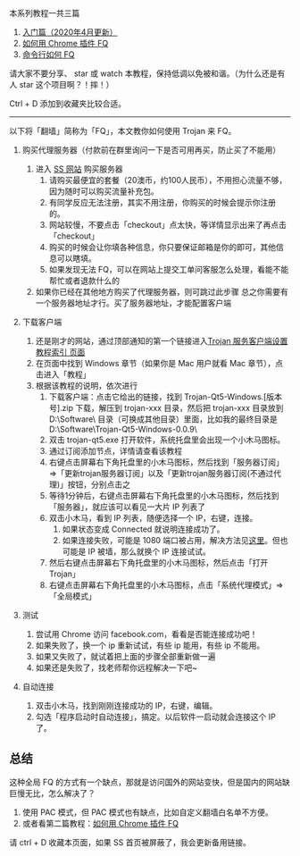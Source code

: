本系列教程一共三篇

1. [入门篇（2020年4月更新）](https://github.com/sun-shadow/Surf_the_Internet/blob/master/%E5%85%A5%E9%97%A8%E7%AF%87.md)
2. [如何用 Chrome 插件 FQ](https://github.com/sun-shadow/Surf_the_Internet/blob/master/%E6%8F%92%E4%BB%B6%E7%AF%87.md)
3. [命令行如何 FQ](https://github.com/sun-shadow/Surf_the_Internet/blob/master/%E5%91%BD%E4%BB%A4%E8%A1%8C%E7%AF%87.md)

请大家不要分享、 star 或 watch 本教程，保持低调以免被和谐。（为什么还是有人 star 这个项目啊？！摔！）

Ctrl + D 添加到收藏夹比较合适。





---


以下将「翻墙」简称为「FQ」，本文教你如何使用 Trojan 来 FQ。

1. 购买代理服务器（付款前在群里询问一下是否可用再买，防止买了不能用）
    1. 进入 [SS 网站](https://portal.shadowsocks.nz/aff.php?aff=473) 购买服务器
        1. 请购买最便宜的套餐（20澳币，约100人民币），不用担心流量不够，因为随时可以购买流量补充包。
        2. 有同学反应无法注册，其实不用注册，你购买的时候会提示你注册的。
        3. 网站较慢，不要点击「checkout」点太快，等详情显示出来了再点击「checkout」
        4. 购买的时候会让你填各种信息，你只要保证邮箱是你的即可，其他信息可以瞎填。
        5. 如果发现无法 FQ，可以在网站上提交工单问客服怎么处理，看能不能帮忙或者退款什么的
    2. 如果你已经在其他地方购买了代理服务器，则可跳过此步骤
    总之你需要有一个服务器地址才行。买了服务器地址，才能配置客户端

2. 下载客户端
    1. 还是刚才的网站，通过顶部通知的第一个链接进入[Trojan 服务客户端设置教程索引
页面](https://portal.shadowsocks.nl/knowledgebase/151/)
    2. 在页面中找到 Windows 章节（如果你是 Mac 用户就看 Mac 章节），点击进入「教程」
    3. 根据该教程的说明，依次进行
        1. 下载客户端：点击它给出的链接，找到 Trojan-Qt5-Windows.[版本号].zip 下载，解压到 trojan-xxx 目录，然后把 trojan-xxx 目录放到 D:\Software\ 目录（可换成其他目录）里面，比如我的最终目录是 D:\Software\Trojan-Qt5-Windows-0.0.9\
        2. 双击 trojan-qt5.exe 打开软件，系统托盘里会出现一个小木马图标。
        2. 通过订阅添加节点，详情请查看该教程
        3. 右键点击屏幕右下角托盘里的小木马图标，然后找到「服务器订阅」 =>「更新trojan服务器订阅」以及「更新trojan服务器订阅(不通过代理)」按钮，分别点击之
        4. 等待1分钟后，右键点击屏幕右下角托盘里的小木马图标，然后找到「服务器」，就应该可以看见一大片 IP 列表了
        5. 双击小木马，看到 IP 列表，随便选择一个 IP，右键，连接。
            1. 如果状态变成 Connected 就说明连接成功了。
            2. 如果连接失败，可能是 1080 端口被占用，解决方法见[这里](https://github.com/sun-shadow/Surf_the_Internet/blob/master/%E7%AB%AF%E5%8F%A3%E5%8D%A0%E7%94%A8%E8%A7%A3%E5%86%B3%E5%8A%9E%E6%B3%95.md)。但也可能是 IP 被墙，那么就换个 IP 连接试试。
        6. 然后右键点击屏幕右下角托盘里的小木马图标，然后点击「打开 Trojan」
        7. 右键点击屏幕右下角托盘里的小木马图标，点击「系统代理模式」=>「全局模式」

3. 测试
    1. 尝试用 Chrome 访问 facebook.com，看看是否能连接成功吧！
    2. 如果失败了，换一个 ip 重新试试，有些 ip 能用，有些 ip 不能用。
    2. 如果又失败了，就试着把上面的步骤全部重新做一遍
    3. 如果还是失败了，找老师帮你远程解决一下吧~
4. 自动连接
    1. 双击小木马，找到刚刚连接成功的 IP，右键，编辑。
    2. 勾选「程序启动时自动连接」，搞定。以后软件一启动就会连接这个 IP 了。
    
## 总结

这种全局 FQ 的方式有一个缺点，那就是访问国外的网站变快，但是国内的网站缺巨慢无比，怎么解决了？

1. 使用 PAC 模式，但 PAC 模式也有缺点，比如自定义翻墙白名单不方便。
2. 或者看第二篇教程：[如何用 Chrome 插件 FQ](https://github.com/sun-shadow/Surf_the_Internet/blob/master/%E6%8F%92%E4%BB%B6%E7%AF%87.md)

请 ctrl + D 收藏本页面，如果 SS 首页被屏蔽了，我会更新备用链接。

